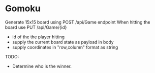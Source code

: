 # Gomoku

Generate 15x15 board using POST /api/Game endpoint
When hitting the board use PUT /api/Game/{id}
  -  id of the the player hitting
  -  supply the current board state as payload in body
  -  supply coordinates in "row,column" format as string
  
TODO:
  - Determine who is the winner.

